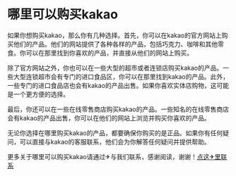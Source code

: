 # 哪里可以购买kakao

如果你想购买kakao，那么你有几种选择。首先，你可以在kakao的官方网站上购买他们的产品。他们的网站提供了各种各样的产品，包括巧克力、咖啡和其他零食。你可以在那里找到你喜欢的产品，并直接从他们的网站上购买。

除了官方网站之外，你也可以在一些大型的超市或者连锁店购买kakao的产品。一些大型连锁超市会有专门的进口食品区，你可以在那里找到kakao的产品。此外，一些专门的进口食品店也会有kakao的产品出售。如果你喜欢实体店购物，这可能是一个更方便的选择。

最后，你还可以在一些在线零售商店购买kakao的产品。一些知名的在线零售商店会有kakao的产品出售，你可以在他们的网站上浏览并购买你喜欢的产品。

无论你选择在哪里购买kakao的产品，都要确保你购买的是正品。如果你有任何疑问，可以直接与kakao的客服联系，他们会为你解答任何疑问并提供帮助。

更多关于哪里可以购买kakao请通过✈与我们联系，感谢阅读，谢谢！[点这✈里联系](https://gg.k02.cc)